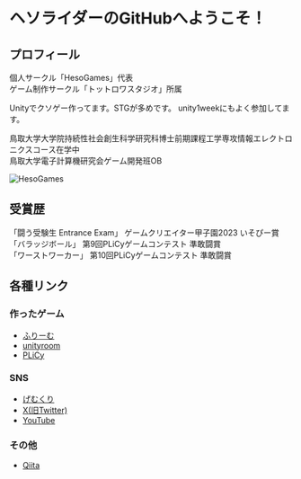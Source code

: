 # ヘソライダーのGitHubへようこそ！
## プロフィール
個人サークル「HesoGames」代表<br>
ゲーム制作サークル「トットロワスタジオ」所属

Unityでクソゲー作ってます。STGが多めです。
unity1weekにもよく参加してます。

鳥取大学大学院持続性社会創生科学研究科博士前期課程工学専攻情報エレクトロニクスコース在学中<br>
鳥取大学電子計算機研究会ゲーム開発班OB

![HesoGames]("/img/HesoGames.png")
## 受賞歴
「闘う受験生 Entrance Exam」 ゲームクリエイター甲子園2023 いそぴー賞<br>
「バラッジボール」 第9回PLiCyゲームコンテスト 準敢闘賞<br>
「ワーストワーカー」 第10回PLiCyゲームコンテスト 準敢闘賞<br>
## 各種リンク
### 作ったゲーム
- [ふりーむ](https://www.freem.ne.jp/brand/12570)
- [unityroom](https://unityroom.com/users/hesoriderunity4649)
- [PLiCy](https://plicy.net/User/82754)
### SNS
- [げむくり](https://sns.freegame-contest.com/author/%E3%83%98%E3%82%BD%E3%83%A9%E3%82%A4%E3%83%80%E3%83%BC/)
- [X(旧Twitter)](https://x.com/HesoRider_4649)
- [YouTube](https://www.youtube.com/channel/UCKWjkKMuJ3xhTVMFFtIArcg)
### その他
- [Qiita](https://qiita.com/HESORIDER)
